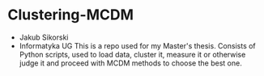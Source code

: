 # Clustering-MCDM

* Jakub Sikorski
* Informatyka UG
This is a repo used for my Master's thesis. Consists of Python scripts, used to load data, cluster it, measure it or otherwise judge it and proceed with MCDM methods to choose the best one.
